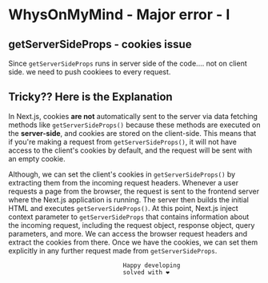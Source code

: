# WhysOnMyMind - Major error - I
## getServerSideProps - cookies issue

Since `getServerSideProps` runs in server side of the code.... not on client side. we need to push cookiees to every request.

## Tricky?? Here is the Explanation

In Next.js, cookies **are not**  automatically sent to the server via data fetching methods like `getServerSideProps()` because these methods are executed on the **server-side**, and cookies are stored on the client-side. This means that if you're making a request from `getServerSideProps()`, it will not have access to the client's cookies by default, and the request will be sent with an empty cookie.

Although, we can set the client's cookies in `getServerSideProps()` by extracting them from the incoming request headers. Whenever a user requests a page from the browser, the request is sent to the frontend server where the Next.js application is running. The server then builds the initial HTML and executes `getServerSideProps()`. At this point, Next.js inject context parameter to `getServerSideProps` that contains information about the incoming request, including the request object, response object, query parameters, and more. We can access the browser request headers and extract the cookies from there. Once we have the cookies, we can set them explicitly in any further request made from `getServerSideProps`.

                                    Happy developing
                                    solved with ❤️